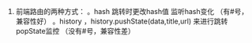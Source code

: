 1. 前端路由的两种方式：
   。hash 跳转时更改hash值 监听hash变化 （有#号，兼容性好）
   。history ，history.pushState(data,title,url) 来进行跳转 popState监控 （没有#号，兼容性差）

